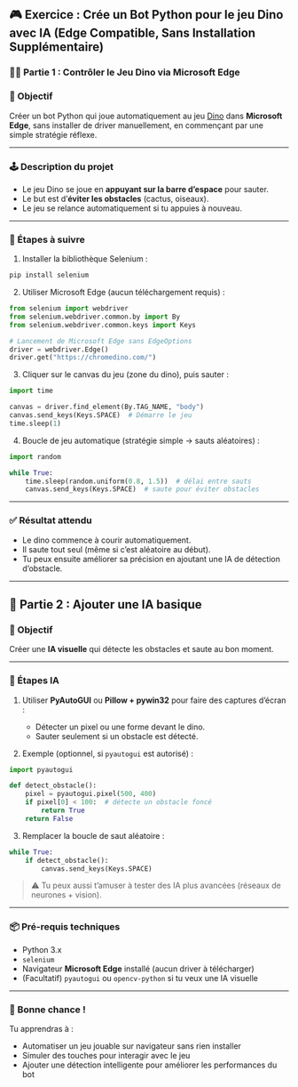 ## 🎮 Exercice : Crée un Bot Python pour **le jeu Dino** avec IA (Edge Compatible, Sans Installation Supplémentaire)

### 🧑‍💻 Partie 1 : Contrôler le Jeu Dino via Microsoft Edge

### 🎯 Objectif

Créer un bot Python qui joue automatiquement au jeu [Dino](https://chromedino.com/) dans **Microsoft Edge**, sans installer de driver manuellement, en commençant par une simple stratégie réflexe.

---

### 🕹️ Description du projet

* Le jeu Dino se joue en **appuyant sur la barre d’espace** pour sauter.
* Le but est d’**éviter les obstacles** (cactus, oiseaux).
* Le jeu se relance automatiquement si tu appuies à nouveau.

---

### 🔧 Étapes à suivre

1. Installer la bibliothèque Selenium :

```bash
pip install selenium
```

2. Utiliser Microsoft Edge (aucun téléchargement requis) :

```python
from selenium import webdriver
from selenium.webdriver.common.by import By
from selenium.webdriver.common.keys import Keys

# Lancement de Microsoft Edge sans EdgeOptions
driver = webdriver.Edge()
driver.get("https://chromedino.com/")
```

3. Cliquer sur le canvas du jeu (zone du dino), puis sauter :

```python
import time

canvas = driver.find_element(By.TAG_NAME, "body")
canvas.send_keys(Keys.SPACE)  # Démarre le jeu
time.sleep(1)
```

4. Boucle de jeu automatique (stratégie simple → sauts aléatoires) :

```python
import random

while True:
    time.sleep(random.uniform(0.8, 1.5))  # délai entre sauts
    canvas.send_keys(Keys.SPACE)  # saute pour éviter obstacles
```

---

### ✅ Résultat attendu

* Le dino commence à courir automatiquement.
* Il saute tout seul (même si c’est aléatoire au début).
* Tu peux ensuite améliorer sa précision en ajoutant une IA de détection d’obstacle.

---

## 🤖 Partie 2 : Ajouter une IA basique

### 🎯 Objectif

Créer une **IA visuelle** qui détecte les obstacles et saute au bon moment.

---

### 🧠 Étapes IA

1. Utiliser **PyAutoGUI** ou **Pillow + pywin32** pour faire des captures d’écran :

   * Détecter un pixel ou une forme devant le dino.
   * Sauter seulement si un obstacle est détecté.

2. Exemple (optionnel, si `pyautogui` est autorisé) :

```python
import pyautogui

def detect_obstacle():
    pixel = pyautogui.pixel(500, 400)
    if pixel[0] < 100:  # détecte un obstacle foncé
        return True
    return False
```

3. Remplacer la boucle de saut aléatoire :

```python
while True:
    if detect_obstacle():
        canvas.send_keys(Keys.SPACE)
```

> ⚠️ Tu peux aussi t’amuser à tester des IA plus avancées (réseaux de neurones + vision).

---

### 📦 Pré-requis techniques

* Python 3.x
* `selenium`
* Navigateur **Microsoft Edge** installé (aucun driver à télécharger)
* (Facultatif) `pyautogui` ou `opencv-python` si tu veux une IA visuelle

---

### 🚀 Bonne chance !

Tu apprendras à :

* Automatiser un jeu jouable sur navigateur sans rien installer
* Simuler des touches pour interagir avec le jeu
* Ajouter une détection intelligente pour améliorer les performances du bot
